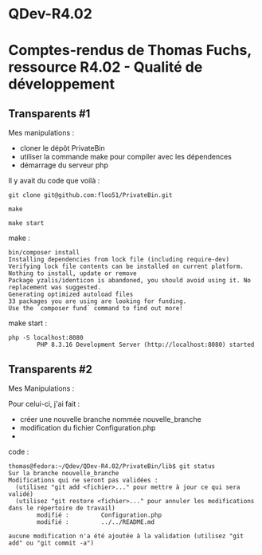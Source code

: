 # QDev-R4.02

# Comptes-rendus de Thomas Fuchs, ressource R4.02 - Qualité de développement #

## Transparents #1 ##
Mes manipulations :

 - cloner le dépôt PrivateBin 
 - utiliser la commande make pour compiler avec les dépendences 
 - démarrage du serveur php
 
Il y avait du code que voilà :
```
git clone git@github.com:floo51/PrivateBin.git

make

make start

```
make :

```
bin/composer install
Installing dependencies from lock file (including require-dev)
Verifying lock file contents can be installed on current platform.
Nothing to install, update or remove
Package yzalis/identicon is abandoned, you should avoid using it. No replacement was suggested.
Generating optimized autoload files
33 packages you are using are looking for funding.
Use the `composer fund` command to find out more!
```

make start :

```
php -S localhost:8080
        PHP 8.3.16 Development Server (http://localhost:8080) started
```



## Transparents #2 ##

Mes Manipulations :

Pour celui-ci, j'ai fait :
 - créer une nouvelle branche nommée nouvelle_branche
 - modification du fichier Configuration.php
 -
 
 
code : 

```
thomas@fedora:~/Qdev/QDev-R4.02/PrivateBin/lib$ git status
Sur la branche nouvelle_branche
Modifications qui ne seront pas validées :
  (utilisez "git add <fichier>..." pour mettre à jour ce qui sera validé)
  (utilisez "git restore <fichier>..." pour annuler les modifications dans le répertoire de travail)
        modifié :         Configuration.php
        modifié :         ../../README.md

aucune modification n'a été ajoutée à la validation (utilisez "git add" ou "git commit -a")

```



